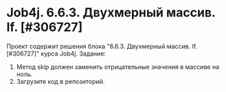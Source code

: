 # Job4j. 6.6.3. Двухмерный массив. If. [#306727]
Проект содержит решения блока "6.6.3. Двухмерный массив. If. [#306727]" курса Job4j.
Задание:
1. Метод skip должен заменить отрицательные значения в массиве на ноль.
2. Загрузите код в репозиторий.
